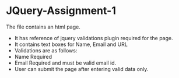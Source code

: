 # JQuery-Assignment-1
The file contains an html page.
- It has reference of jquery validations plugin required for the page.
- It contains text boxes for Name, Email and URL 
- Validations are as follows:
- Name Required
- Email Required and must be valid email id.
- User can submit the page after entering valid data only.
